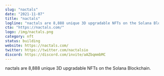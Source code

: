 ```yaml
---
slug: "nactals"
date: "2021-11-07"
title: "nactals"
logline: "nactals are 8,888 unique 3D upgradable NFTs on the Solana Blockchain."
cta: "https://nactals.com/"
logo: /img/nactals.png
category: nft
status: building
website: https://nactals.com/
twitter: https://twitter.com/nactalsio
discord: https://discord.com/invite/aAZbqmmbMC
---
```


nactals are 8,888 unique 3D upgradable NFTs on the Solana Blockchain.

